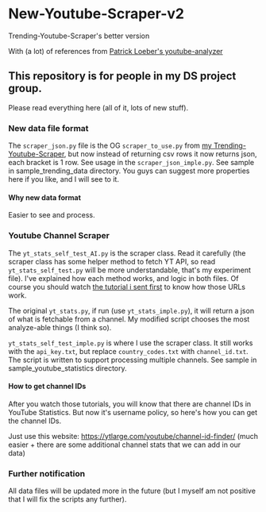# New-Youtube-Scraper-v2
 Trending-Youtube-Scraper's better version

 With (a lot) of references from [Patrick Loeber's youtube-analyzer](https://github.com/patrickloeber/youtube-analyzer)

## This repository is for people in my DS project group. 

Please read everything here (all of it, lots of new stuff).

### New data file format

The `scraper_json.py` file is the OG `scraper_to_use.py` from [my Trending-Youtube-Scraper](https://github.com/Y3l4n/Trending-Youtube-Scraper), but now instead of returning csv rows it now returns json, each bracket is 1 row. See usage in the `scraper_json_imple.py`. See sample in sample_trending_data directory. You guys can suggest more properties here if you like, and I will see to it.

#### Why new data format
Easier to see and process.

### Youtube Channel Scraper 
The `yt_stats_self_test_AI.py` is the scraper class. Read it carefully (the scraper class has some helper method to fetch YT API, so read `yt_stats_self_test.py` will be more understandable, that's my experiment file). I've explained how each method works, and logic in both files. Of course you should watch [the tutorial i sent first](https://www.youtube.com/@patloeber/search?query=YouTube%20Data%20API%20Tutorial) to know how those URLs work. 

The original `yt_stats.py`, if run (use `yt_stats_imple.py`), it will return a json of what is fetchable from a channel. My modified script chooses the most analyze-able things (I think so).

`yt_stats_self_test_imple.py` is where I use the scraper class. It still works with the `api_key.txt`, but replace  `country_codes.txt` with `channel_id.txt`. The script is written to support processing multiple channels. See sample in sample_youtube_statistics directory. 

#### How to get channel IDs

After you watch those tutorials, you will know that there are channel IDs in YouTube Statistics. But now it's username policy, so here's how you can get the channel IDs.

Just use this website: https://ytlarge.com/youtube/channel-id-finder/ (much easier + there are some additional channel stats that we can add in our data)

### Further notification

All data files will be updated more in the future (but I myself am not positive that I will fix the scripts any further). 
